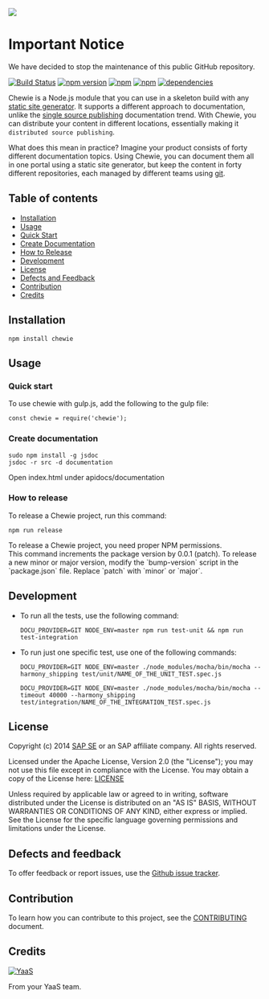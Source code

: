 ![](https://img.shields.io/badge/STATUS-NOT%20CURRENTLY%20MAINTAINED-red.svg?longCache=true&style=flat)

# Important Notice
We have decided to stop the maintenance of this public GitHub repository.

[![Build Status](https://travis-ci.org/YaaS/chewie.svg?branch=master)](https://travis-ci.org/YaaS/chewie)
[![npm version](https://badge.fury.io/js/chewie.svg)](https://badge.fury.io/js/chewie)
[![npm](https://img.shields.io/npm/dm/chewie.svg)](https://www.npmjs.com/package/chewie)
[![npm](https://img.shields.io/npm/dt/chewie.svg)](https://www.npmjs.com/package/chewie)
[![dependencies](https://david-dm.org/yaas/chewie.svg)](https://david-dm.org/yaas/chewie)

Chewie is a Node.js module that you can use in a skeleton build with any [static site generator](https://staticsitegenerators.net/). It supports a different approach to documentation, unlike the [single source publishing](https://en.wikipedia.org/wiki/Single_source_publishing) documentation trend. With Chewie, you can distribute your content in different locations, essentially making it `distributed source publishing`.

What does this mean in practice? Imagine your product consists of forty different documentation topics. Using Chewie, you can document them all in one portal using a static site generator, but keep the content in forty different repositories, each managed by different teams using [git](https://git-scm.com/).

## Table of contents

* [Installation](#installation)
* [Usage](#usage)
 * [Quick Start](#quick-start)
 * [Create Documentation](#create-documentation)
 * [How to Release](#how-to-release)
* [Development](#development)
* [License](#license)
* [Defects and Feedback](#defects-and-feedback)
* [Contribution](#contribution)
* [Credits](#credits)

## Installation

```
npm install chewie
```

## Usage

### Quick start

To use chewie with gulp.js, add the following to the gulp file:

```
const chewie = require('chewie');
```

### Create documentation

```
sudo npm install -g jsdoc
jsdoc -r src -d documentation
```

Open index.html under apidocs/documentation

### How to release

To release a Chewie project, run this command:

```
npm run release
```

<div class="panel note"> To release a Chewie project, you need proper NPM permissions. </div>

<div class="panel note"> This command increments the package version by 0.0.1 (patch). To release a new minor or major version, modify the `bump-version` script in the `package.json` file. Replace `patch` with `minor` or `major`. </div>

## Development

* To run all the tests, use the following command:  
  ```
  DOCU_PROVIDER=GIT NODE_ENV=master npm run test-unit && npm run test-integration
  ```

* To run just one specific test, use one of the following commands:

  ```
  DOCU_PROVIDER=GIT NODE_ENV=master ./node_modules/mocha/bin/mocha --harmony_shipping test/unit/NAME_OF_THE_UNIT_TEST.spec.js
  ```

  ```
  DOCU_PROVIDER=GIT NODE_ENV=master ./node_modules/mocha/bin/mocha --timeout 40000 --harmony_shipping test/integration/NAME_OF_THE_INTEGRATION_TEST.spec.js
  ```

## License

Copyright (c) 2014 [SAP SE](http://www.sap.com) or an SAP affiliate company. All rights reserved.

Licensed under the Apache License, Version 2.0 (the "License");
you may not use this file except in compliance with the License.
You may obtain a copy of the License here: [LICENSE](LICENSE)

Unless required by applicable law or agreed to in writing, software
distributed under the License is distributed on an "AS IS" BASIS,
WITHOUT WARRANTIES OR CONDITIONS OF ANY KIND, either express or implied.
See the License for the specific language governing permissions and
limitations under the License.

## Defects and feedback

To offer feedback or report issues, use the [Github issue tracker](../../issues).

## Contribution

To learn how you can contribute to this project, see the [CONTRIBUTING](CONTRIBUTING.md) document.

## Credits

[![YaaS](https://github.com/YaaS/sample-yaas-repository/blob/master/YaaS.png)](https://yaas.io)

From your YaaS team.
